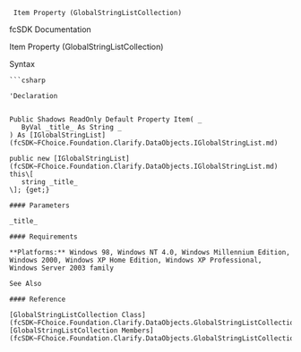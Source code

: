 ﻿     Item Property (GlobalStringListCollection)                                                   

fcSDK Documentation

Item Property (GlobalStringListCollection)

Syntax

```vbnet
```csharp

'Declaration
 

Public Shadows ReadOnly Default Property Item( _
   ByVal _title_ As String _
) As [IGlobalStringList](fcSDK~FChoice.Foundation.Clarify.DataObjects.IGlobalStringList.md)

public new [IGlobalStringList](fcSDK~FChoice.Foundation.Clarify.DataObjects.IGlobalStringList.md) this\[ 
   string _title_
\]; {get;}

#### Parameters

_title_

#### Requirements

**Platforms:** Windows 98, Windows NT 4.0, Windows Millennium Edition, Windows 2000, Windows XP Home Edition, Windows XP Professional, Windows Server 2003 family

See Also

#### Reference

[GlobalStringListCollection Class](fcSDK~FChoice.Foundation.Clarify.DataObjects.GlobalStringListCollection.md)  
[GlobalStringListCollection Members](fcSDK~FChoice.Foundation.Clarify.DataObjects.GlobalStringListCollection_members.md)